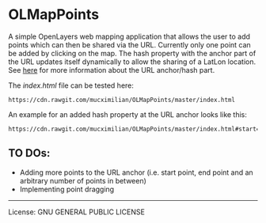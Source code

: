 # OLMapPoints
A simple OpenLayers web mapping application that allows the user to add points which can then be shared via the URL. Currently only one point can be added by clicking on the map. The hash property with the anchor part of the URL updates itself dynamically to allow the sharing of a LatLon location. See [here](http://www.w3schools.com/jsref/obj_location.asp) for more information about the URL anchor/hash part.

The *index.html* file can be tested here:

    https://cdn.rawgit.com/mucximilian/OLMapPoints/master/index.html

An example for an added hash property at the URL anchor looks like this:

    https://cdn.rawgit.com/mucximilian/OLMapPoints/master/index.html#start=11.57557,48.13717

## TO DOs:
* Adding more points to the URL anchor (i.e. start point, end point and an arbitrary number of points in between)
* Implementing point dragging

* * *
License: GNU GENERAL PUBLIC LICENSE
